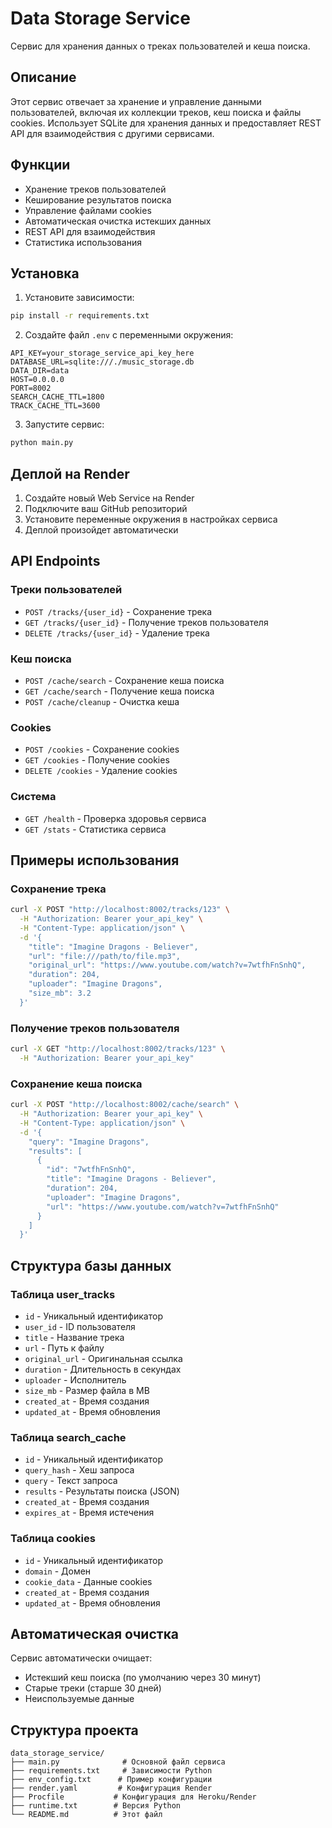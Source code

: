 # Data Storage Service

Сервис для хранения данных о треках пользователей и кеша поиска.

## Описание

Этот сервис отвечает за хранение и управление данными пользователей, включая их коллекции треков, кеш поиска и файлы cookies. Использует SQLite для хранения данных и предоставляет REST API для взаимодействия с другими сервисами.

## Функции

- Хранение треков пользователей
- Кеширование результатов поиска
- Управление файлами cookies
- Автоматическая очистка истекших данных
- REST API для взаимодействия
- Статистика использования

## Установка

1. Установите зависимости:
```bash
pip install -r requirements.txt
```

2. Создайте файл `.env` с переменными окружения:
```env
API_KEY=your_storage_service_api_key_here
DATABASE_URL=sqlite:///./music_storage.db
DATA_DIR=data
HOST=0.0.0.0
PORT=8002
SEARCH_CACHE_TTL=1800
TRACK_CACHE_TTL=3600
```

3. Запустите сервис:
```bash
python main.py
```

## Деплой на Render

1. Создайте новый Web Service на Render
2. Подключите ваш GitHub репозиторий
3. Установите переменные окружения в настройках сервиса
4. Деплой произойдет автоматически

## API Endpoints

### Треки пользователей
- `POST /tracks/{user_id}` - Сохранение трека
- `GET /tracks/{user_id}` - Получение треков пользователя
- `DELETE /tracks/{user_id}` - Удаление трека

### Кеш поиска
- `POST /cache/search` - Сохранение кеша поиска
- `GET /cache/search` - Получение кеша поиска
- `POST /cache/cleanup` - Очистка кеша

### Cookies
- `POST /cookies` - Сохранение cookies
- `GET /cookies` - Получение cookies
- `DELETE /cookies` - Удаление cookies

### Система
- `GET /health` - Проверка здоровья сервиса
- `GET /stats` - Статистика сервиса

## Примеры использования

### Сохранение трека
```bash
curl -X POST "http://localhost:8002/tracks/123" \
  -H "Authorization: Bearer your_api_key" \
  -H "Content-Type: application/json" \
  -d '{
    "title": "Imagine Dragons - Believer",
    "url": "file:///path/to/file.mp3",
    "original_url": "https://www.youtube.com/watch?v=7wtfhFnSnhQ",
    "duration": 204,
    "uploader": "Imagine Dragons",
    "size_mb": 3.2
  }'
```

### Получение треков пользователя
```bash
curl -X GET "http://localhost:8002/tracks/123" \
  -H "Authorization: Bearer your_api_key"
```

### Сохранение кеша поиска
```bash
curl -X POST "http://localhost:8002/cache/search" \
  -H "Authorization: Bearer your_api_key" \
  -H "Content-Type: application/json" \
  -d '{
    "query": "Imagine Dragons",
    "results": [
      {
        "id": "7wtfhFnSnhQ",
        "title": "Imagine Dragons - Believer",
        "duration": 204,
        "uploader": "Imagine Dragons",
        "url": "https://www.youtube.com/watch?v=7wtfhFnSnhQ"
      }
    ]
  }'
```

## Структура базы данных

### Таблица user_tracks
- `id` - Уникальный идентификатор
- `user_id` - ID пользователя
- `title` - Название трека
- `url` - Путь к файлу
- `original_url` - Оригинальная ссылка
- `duration` - Длительность в секундах
- `uploader` - Исполнитель
- `size_mb` - Размер файла в MB
- `created_at` - Время создания
- `updated_at` - Время обновления

### Таблица search_cache
- `id` - Уникальный идентификатор
- `query_hash` - Хеш запроса
- `query` - Текст запроса
- `results` - Результаты поиска (JSON)
- `created_at` - Время создания
- `expires_at` - Время истечения

### Таблица cookies
- `id` - Уникальный идентификатор
- `domain` - Домен
- `cookie_data` - Данные cookies
- `created_at` - Время создания
- `updated_at` - Время обновления

## Автоматическая очистка

Сервис автоматически очищает:
- Истекший кеш поиска (по умолчанию через 30 минут)
- Старые треки (старше 30 дней)
- Неиспользуемые данные

## Структура проекта

```
data_storage_service/
├── main.py              # Основной файл сервиса
├── requirements.txt     # Зависимости Python
├── env_config.txt      # Пример конфигурации
├── render.yaml         # Конфигурация Render
├── Procfile           # Конфигурация для Heroku/Render
├── runtime.txt        # Версия Python
└── README.md          # Этот файл
```
